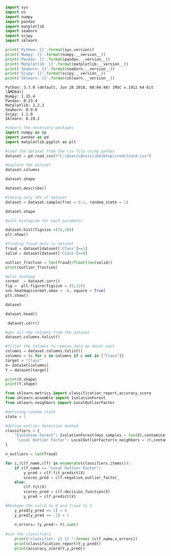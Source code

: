 

```python
import sys
import os
import numpy
import pandas
import matplotlib
import seaborn
import scipy
import sklearn
```


```python
print('Python: {}'.format(sys.version))
print('Numpy: {}'.format(numpy.__version__))
print('Pandas: {}'.format(pandas.__version__))
print('Matplotlib: {}'.format(matplotlib.__version__))
print('Seaborn: {}'.format(seaborn.__version__))
print('Scipy: {}'.format(scipy.__version__))
print('Sklearn: {}'.format(sklearn.__version__))
```

    Python: 3.7.0 (default, Jun 28 2018, 08:04:48) [MSC v.1912 64 bit (AMD64)]
    Numpy: 1.15.4
    Pandas: 0.23.4
    Matplotlib: 2.2.3
    Seaborn: 0.9.0
    Scipy: 1.1.0
    Sklearn: 0.19.2
    


```python
#import the necessary packages
import numpy as np
import pandas as pd
import matplotlib.pyplot as plt

```


```python
#load the dataset from the csv file using pandas
dataset = pd.read_csv(r"C:\Users\Anviti\Desktop\creditcard.csv")
```


```python
#explore the dataset
dataset.columns
```


```python
dataset.shape
```


```python
dataset.describe()
```


```python
#taking only 10% of dataset
dataset = dataset.sample(frac = 0.1, random_state = 1)
```


```python
dataset.shape

```


```python
#plot histogram for each parameter

dataset.hist(figsize =(20,20))
plt.show()
```


```python
#finding fraud data in dataset
fraud = dataset[dataset['Class']==1]
valid = dataset[dataset['Class']==0]

outlier_fraction = len(fraud)/float(len(valid))
print(outlier_fraction)

```


```python
#plot heatmap
cormat  = dataset.corr()
fig =  plt.figure(figsize = (9,12))
sns.heatmap(cormat,vmax = .8, square = True)
plt.show()


```


```python
dataset
```


```python
dataset.head()
```


```python
 dataset.corr()
```


```python
#get all the columns from the dataset
dataset.columns.tolist()

```


```python
#filter the columns to remove data we donot want
columns = dataset.columns.tolist()
columns = [c for c in columns if c not in ["Class"]]
target = "Class"
X= dataset[columns]
Y = dataset[target]

print(X.shape)
print(Y.shape)
```


```python
from sklearn.metrics import classification_report,accuracy_score
from sklearn.ensemble import IsolationForest
from sklearn.neighbors import LocalOutlierFactor

#defining random state
state = 1

#define outlier detection method
classifiers = { 
    "Isolation Forest": IsolationForest(max_samples = len(X),contamination = outlier_fraction,random_state = state),
     "Local Outlier Factor": LocalOutlierFactor(n_neighbors = 20,contamination = outlier_fraction)
}


```


```python
n_outliers = len(fraud)

for i,(clf_name,clf) in enumerate(classifiers.items()):
    if clf_name == "Local Outlier Factor":
        y_pred = clf.fit_predict(X)
        scores_pred = clf.negative_outlier_factor_
    else:
        clf.fit(X)
        scores_pred = clf.decision_function(X)
        y_pred = clf.predict(X)

#Reshape the valid to 0 and fraud to 1
    y_pred[y_pred == 1] = 0              
    y_pred[y_pred == -1] = 1
    
    n_errors= (y_pred!= Y).sum()
                
#run the classifiers
    print("classifier: {} {} ".format (clf_name,n_errors))
    print(classification_report(Y,y_pred))
    print(accuracy_score(Y,y_pred))
             
```
